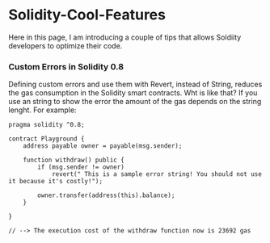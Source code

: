 # Solidity-Cool-Features
Here in this page, I am introducing a couple of tips that allows Soldiity developers to optimize their code.


### Custom Errors in Solidity 0.8
Defining custom errors and use them with Revert, instead of String, reduces the gas consumption in the Solidity smart contracts.
Wht is like that?
If you use an string to show the error the amount of the gas depends on the string lenght. For example:


```
pragma solidity ^0.8;

contract Playground {
    address payable owner = payable(msg.sender);

    function withdraw() public {
        if (msg.sender != owner)
            revert(" This is a sample error string! You should not use it because it's costly!");

        owner.transfer(address(this).balance);
    }

}

// --> The execution cost of the withdraw function now is 23692 gas

